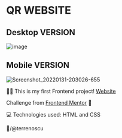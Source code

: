 # QR WEBSITE

## **Desktop VERSION** 
![image](https://user-images.githubusercontent.com/78498733/151889447-3089a20f-2630-489e-ab6c-7acbb445afe3.png)

## **Mobile VERSION** 
![Screenshot_20220131-203026-655](https://user-images.githubusercontent.com/78498733/151890379-f3e7c532-178b-4e40-9fec-4c0a9c1d451c.png)

:frowning_man: This is my first Frontend project! [Website](https://vterreno.github.io/QR-code-component-challenge-hub/) 

Challenge from [Frontend Mentor](https://www.frontendmentor.io/) :mechanical_arm:

💻 Technologies used: HTML and CSS 

🚀/@terrenoscu 
